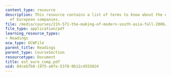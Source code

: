 ```yaml
---
content_type: resource
description: This resource contains a list of terms to know about the establishment
  of European companies.
file: /media/courses/21h-571-the-making-of-modern-south-asia-fall-2006/84ceb7b81975a0fe53780b12c4555024_est_euro_comp.pdf
file_type: application/pdf
learning_resource_types:
- Readings
ocw_type: OCWFile
parent_title: Readings
parent_type: CourseSection
resourcetype: Document
title: est_euro_comp.pdf
uid: 84ceb7b8-1975-a0fe-5378-0b12c4555024
---
```

